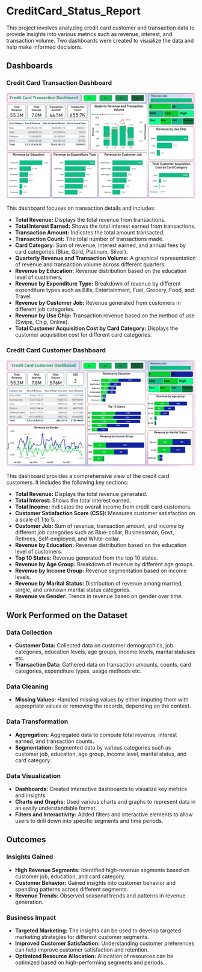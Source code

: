 # CreditCard_Status_Report

This project involves analyzing credit card customer and transaction data to provide insights into various metrics such as revenue, interest, and transaction volume. Two dashboards were created to visualize the data and help make informed decisions.

## Dashboards

### Credit Card Transaction Dashboard

![Transaction Detail](./Transaction_Detail.png)  

This dashboard focuses on transaction details and includes:  

- **Total Revenue:** Displays the total revenue from transactions.  
- **Total Interest Earned:** Shows the total interest earned from transactions.  
- **Transaction Amount:** Indicates the total amount transacted.  
- **Transaction Count:** The total number of transactions made.  
- **Card Category:** Sum of revenue, interest earned, and annual fees by card categories (Blue, Gold, Platinum, Silver).  
- **Quarterly Revenue and Transaction Volume:** A graphical representation of revenue and transaction volume across different quarters.  
- **Revenue by Education:** Revenue distribution based on the education level of customers.  
- **Revenue by Expenditure Type:** Breakdown of revenue by different expenditure types such as Bills, Entertainment, Fuel, Grocery, Food, and Travel.  
- **Revenue by Customer Job:** Revenue generated from customers in different job categories.  
- **Revenue by Use Chip:** Transaction revenue based on the method of use (Swipe, Chip, Online).  
- **Total Customer Acquisition Cost by Card Category:** Displays the customer acquisition cost for different card categories.  


### Credit Card Customer Dashboard

![Customer Detail](./Customer_Detail.png)  

This dashboard provides a comprehensive view of the credit card customers. It includes the following key sections:  

- **Total Revenue:** Displays the total revenue generated.  
- **Total Interest:** Shows the total interest earned.  
- **Total Income:** Indicates the overall income from credit card customers.  
- **Customer Satisfaction Score (CSS):** Measures customer satisfaction on a scale of 1 to 5.  
- **Customer Job:** Sum of revenue, transaction amount, and income by different job categories such as Blue-collar, Businessman, Govt, Retirees, Self-employed, and White-collar.  
- **Revenue by Education:** Revenue distribution based on the education level of customers.  
- **Top 10 States:** Revenue generated from the top 10 states.  
- **Revenue by Age Group:** Breakdown of revenue by different age groups.  
- **Revenue by Income Group:** Revenue segmentation based on income levels.  
- **Revenue by Marital Status:** Distribution of revenue among married, single, and unknown marital status categories.  
- **Revenue vs Gender:** Trends in revenue based on gender over time.  

## Work Performed on the Dataset

### Data Collection  
- **Customer Data:** Collected data on customer demographics, job categories, education levels, age groups, income levels, marital statuses etc.  
- **Transaction Data:** Gathered data on transaction amounts, counts, card categories, expenditure types, usage methods etc.    

### Data Cleaning  
- **Missing Values:** Handled missing values by either imputing them with appropriate values or removing the records, depending on the context.  

### Data Transformation  
- **Aggregation:** Aggregated data to compute total revenue, interest earned, and transaction counts.  
- **Segmentation:** Segmented data by various categories such as customer job, education, age group, income level, marital status, and card category.  

### Data Visualization  
- **Dashboards:** Created interactive dashboards to visualize key metrics and insights.  
- **Charts and Graphs:** Used various charts and graphs to represent data in an easily understandable format.  
- **Filters and Interactivity:** Added filters and interactive elements to allow users to drill down into specific segments and time periods.  

## Outcomes

### Insights Gained
- **High Revenue Segments:** Identified high-revenue segments based on customer job, education, and card category.  
- **Customer Behavior:** Gained insights into customer behavior and spending patterns across different segments.  
- **Revenue Trends:** Observed seasonal trends and patterns in revenue generation.  

### Business Impact
- **Targeted Marketing:** The insights can be used to develop targeted marketing strategies for different customer segments.  
- **Improved Customer Satisfaction:** Understanding customer preferences can help improve customer satisfaction and retention.  
- **Optimized Resource Allocation:** Allocation of resources can be optimized based on high-performing segments and periods.  


